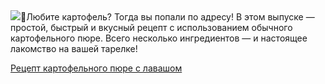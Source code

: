 <!--2025-10-24 10:53:37-->
<div class="yb">
  <div class="rss povarenok"><a href="https://www.povarenok.ru/recipes/show/183187/"><img src="https://www.povarenok.ru/data/cache/2025oct/24/53/3193296_38641-640x480.jpg"></a>&#129364;Любите картофель? Тогда вы попали по адресу! В этом выпуске — простой, быстрый и вкусный рецепт с использованием обычного картофельного пюре. Всего несколько ингредиентов — и настоящее лакомство на вашей тарелке! <p class="titl"><a href="https://www.povarenok.ru/recipes/show/183187/">Рецепт картофельного пюре с лавашом</a></p></div>
</div>

